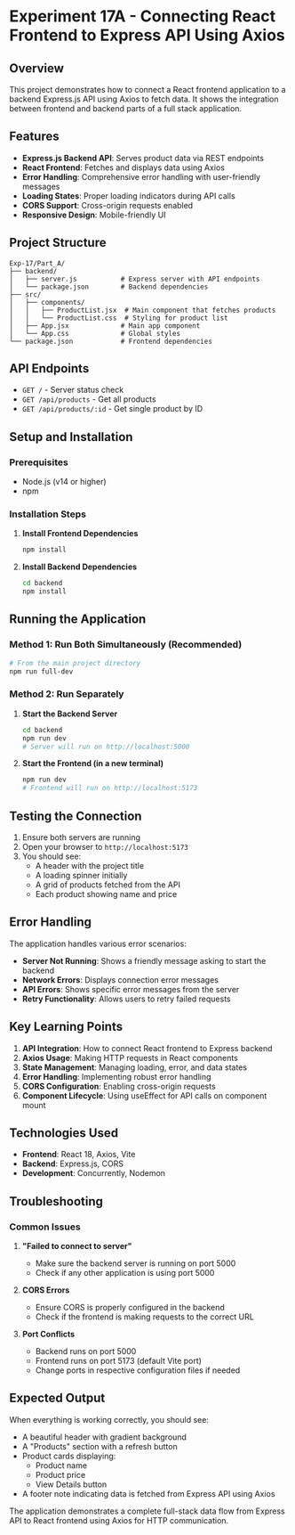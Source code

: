 # Experiment 17A - Connecting React Frontend to Express API Using Axios

## Overview
This project demonstrates how to connect a React frontend application to a backend Express.js API using Axios to fetch data. It shows the integration between frontend and backend parts of a full stack application.

## Features
- **Express.js Backend API**: Serves product data via REST endpoints
- **React Frontend**: Fetches and displays data using Axios
- **Error Handling**: Comprehensive error handling with user-friendly messages
- **Loading States**: Proper loading indicators during API calls
- **CORS Support**: Cross-origin requests enabled
- **Responsive Design**: Mobile-friendly UI

## Project Structure
```
Exp-17/Part_A/
├── backend/
│   ├── server.js           # Express server with API endpoints
│   └── package.json        # Backend dependencies
├── src/
│   ├── components/
│   │   ├── ProductList.jsx  # Main component that fetches products
│   │   └── ProductList.css  # Styling for product list
│   ├── App.jsx             # Main app component
│   └── App.css             # Global styles
└── package.json            # Frontend dependencies
```

## API Endpoints
- `GET /` - Server status check
- `GET /api/products` - Get all products
- `GET /api/products/:id` - Get single product by ID

## Setup and Installation

### Prerequisites
- Node.js (v14 or higher)
- npm

### Installation Steps

1. **Install Frontend Dependencies**
   ```bash
   npm install
   ```

2. **Install Backend Dependencies**
   ```bash
   cd backend
   npm install
   ```

## Running the Application

### Method 1: Run Both Simultaneously (Recommended)
```bash
# From the main project directory
npm run full-dev
```

### Method 2: Run Separately

1. **Start the Backend Server**
   ```bash
   cd backend
   npm run dev
   # Server will run on http://localhost:5000
   ```

2. **Start the Frontend (in a new terminal)**
   ```bash
   npm run dev
   # Frontend will run on http://localhost:5173
   ```

## Testing the Connection

1. Ensure both servers are running
2. Open your browser to `http://localhost:5173`
3. You should see:
   - A header with the project title
   - A loading spinner initially
   - A grid of products fetched from the API
   - Each product showing name and price

## Error Handling

The application handles various error scenarios:
- **Server Not Running**: Shows a friendly message asking to start the backend
- **Network Errors**: Displays connection error messages
- **API Errors**: Shows specific error messages from the server
- **Retry Functionality**: Allows users to retry failed requests

## Key Learning Points

1. **API Integration**: How to connect React frontend to Express backend
2. **Axios Usage**: Making HTTP requests in React components
3. **State Management**: Managing loading, error, and data states
4. **Error Handling**: Implementing robust error handling
5. **CORS Configuration**: Enabling cross-origin requests
6. **Component Lifecycle**: Using useEffect for API calls on component mount

## Technologies Used

- **Frontend**: React 18, Axios, Vite
- **Backend**: Express.js, CORS
- **Development**: Concurrently, Nodemon

## Troubleshooting

### Common Issues

1. **"Failed to connect to server"**
   - Make sure the backend server is running on port 5000
   - Check if any other application is using port 5000

2. **CORS Errors**
   - Ensure CORS is properly configured in the backend
   - Check if the frontend is making requests to the correct URL

3. **Port Conflicts**
   - Backend runs on port 5000
   - Frontend runs on port 5173 (default Vite port)
   - Change ports in respective configuration files if needed

## Expected Output

When everything is working correctly, you should see:
- A beautiful header with gradient background
- A "Products" section with a refresh button
- Product cards displaying:
  - Product name
  - Product price
  - View Details button
- A footer note indicating data is fetched from Express API using Axios

The application demonstrates a complete full-stack data flow from Express API to React frontend using Axios for HTTP communication.